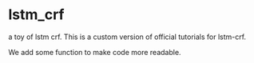 # lstm_crf
 a toy of lstm crf.
 This is a custom version of official tutorials for lstm-crf.
 
 We add some function to make code more readable.